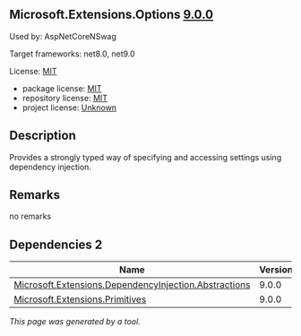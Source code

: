 Microsoft.Extensions.Options [9.0.0](https://www.nuget.org/packages/Microsoft.Extensions.Options/9.0.0)
--------------------

Used by: AspNetCoreNSwag

Target frameworks: net8.0, net9.0

License: [MIT](../../../../licenses/mit) 

- package license: [MIT](https://licenses.nuget.org/MIT) 
- repository license: [MIT](https://github.com/dotnet/runtime) 
- project license: [Unknown](https://dot.net/) 

Description
-----------
Provides a strongly typed way of specifying and accessing settings using dependency injection.

Remarks
-----------
no remarks


Dependencies 2
-----------

|Name|Version|
|----------|:----|
|[Microsoft.Extensions.DependencyInjection.Abstractions](../../../../packages/nuget.org/microsoft.extensions.dependencyinjection.abstractions/9.0.0)|9.0.0|
|[Microsoft.Extensions.Primitives](../../../../packages/nuget.org/microsoft.extensions.primitives/9.0.0)|9.0.0|

*This page was generated by a tool.*